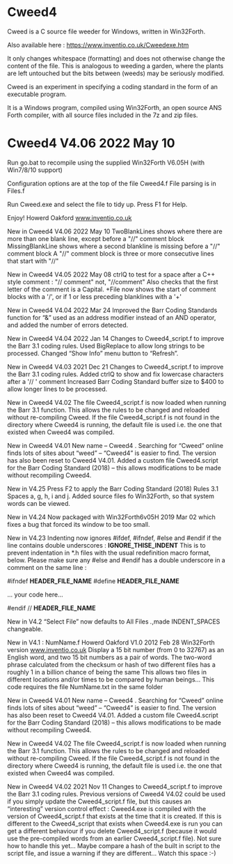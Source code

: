 # Cweed4
Cweed is a C source file weeder for Windows, written in Win32Forth.

Also available here : https://www.inventio.co.uk/Cweedexe.htm

It only changes whitespace (formatting) and does not otherwise change the content of the file. This is analogous to weeding a garden, where the plants are left untouched but the bits between (weeds) may be seriously modified.

Cweed is an experiment in specifying a coding standard in the form of an executable program.

It is a Windows program, compiled using Win32Forth, an open source ANS Forth compiler, with all source files included in the 7z and zip files.


# Cweed4 V4.06 2022 May 10

Run  go.bat  to recompile using the supplied Win32Forth V6.05H (with Win7/8/10 support)

Configuration options are at the top of the file Cweed4.f
File parsing is in Files.f

Run Cweed.exe and select the file to tidy up. Press F1 for Help.

Enjoy!
Howerd Oakford www.inventio.co.uk

New in Cweed4 V4.06 2022 May 10
TwoBlankLines  shows where there are more than one blank line, except before a "//" comment block
MissingBlankLine shows where a second blankline is missing before a "//" comment block
A "//" comment block is three or more consecutive lines that start with "//"

New in Cweed4 V4.05 2022 May 08
ctrlQ to test for a space after a C++ style comment : "// comment" not, "//comment"
Also checks that the first letter of the comment is a Capital.
+File now shows the start of comment blocks with a '/', or if 1 or less preceding blanklines with a '+'

New in Cweed4 V4.04 2022 Mar 24
Improved the Barr Coding Standards function for “&” used as an address modifier instead of an AND operator, and added the number of errors detected.

New in Cweed4 V4.04 2022 Jan 14
Changes to Cweed4_script.f to improve the Barr 3.1 coding rules.
Used BigReplace to allow long strings to be processed.
Changed “Show Info” menu button to “Refresh”.

New in Cweed4 V4.03 2021 Dec 21
Changes to Cweed4_script.f to improve the Barr 3.1 coding rules.
Added ctrlQ to show and fix lowercase characters after a '// ' comment
Increased Barr Coding Standard buffer size to $400 to allow longer lines to be processed.

New in Cweed4 V4.02
The file Cweed4_script.f is now loaded when running the Barr 3.1 function. 
This allows the rules to be changed and reloaded without re-compiling Cweed.
If the file Cweed4_script.f is not found in the directory where Cweed4 is running, the default file is used
i.e. the one that existed when Cweed4 was compiled.

New in Cweed4 V4.01 
New name – Cweed4 . Searching for “Cweed” online finds lots of sites about “weed” – “Cweed4” is easier to find. The version has also been reset to Cweed4 V4.01.
Added a custom file Cweed4.script for the Barr Coding Standard (2018) – this allows modifications to be made without recompiling Cweed4.

New in V4.25
Press F2 to apply the Barr Coding Standard (2018) Rules 3.1 Spaces a, g, h, i and j.
Added source files fo Win32Forth, so that system words can be viewed.

New in V4.24 
Now packaged with Win32Forth6v05H 2019 Mar 02 which fixes a bug that forced its window to be too small.

New in V4.23 
Indenting now ignores #ifdef, #ifndef, #else and #endif if the line contains double underscores : __IGNORE_THISE_INDENT__
This is to prevent indentation in *.h files with the usual redefinition macro format, below.
Please make sure any #else and #endif has a double underscore in a comment on the same line :

#ifndef __HEADER_FILE_NAME__
#define __HEADER_FILE_NAME__

 ... your code here...

#endif // __HEADER_FILE_NAME__

New in V4.2
 “Select File” now defaults to All Files *.*,made INDENT_SPACES changeable.

New in V4.1 :
 NumName.f Howerd Oakford V1.0 2012 Feb 28  Win32Forth version  www.inventio.co.uk
 Display a 15 bit number (from 0 to 32767) as an English word, and two 15 bit numbers as a pair of words.
 The two-word phrase calculated from the checksum or hash of two different files has a roughly 1 in a billion chance of being the same
 This allows two files in different locations and/or times to be compared by human beings...
 This code requires the file NumName.txt in the same folder

New in Cweed4 V4.01 
New name – Cweed4 . Searching for “Cweed” online finds lots of sites about “weed” – “Cweed4” is easier to find. The version has also been reset to Cweed4 V4.01.
Added a custom file Cweed4.script for the Barr Coding Standard (2018) – this allows modifications to be made without recompiling Cweed4.

New in Cweed4 V4.02
The file Cweed4_script.f is now loaded when running the Barr 3.1 function. 
This allows the rules to be changed and reloaded without re-compiling Cweed.
If the file Cweed4_script.f is not found in the directory where Cweed4 is running, the default file is used i.e. the one that existed when Cweed4 was compiled.

New in Cweed4 V4.02 2021 Nov 11
Changes to Cweed4_script.f to improve the Barr 3.1 coding rules.
Previous versions of Cweed4 V4.02 could be used if you simply update the Cweed4_script.f file, but this causes an “interesting” version control effect :
Cweed4.exe is compiled with the version of Cweed4_script.f that exists at the time that it is created. If this is different to the Cweed4_script that exists when Cweed4.exe is run you can get a different behaviour if you delete Cweed4_script.f (because it would use the pre-compiled words from an earlier Cweed4_script.f file).
Not sure how to handle this yet… Maybe compare a hash of the built in script to the script file, and issue a warning if they are different… Watch this space :-)

